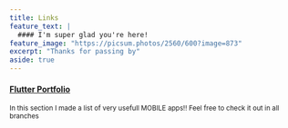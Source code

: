 ```yaml
---
title: Links
feature_text: |
  #### I'm super glad you're here!
feature_image: "https://picsum.photos/2560/600?image=873"
excerpt: "Thanks for passing by"
aside: true
---
```


#### [Flutter Portfolio](https://github.com/MezaGabriel/Portfolio-Flutter "Flutter Portfolio")
<small>In this section I made a list of very usefull MOBILE apps!! Feel free to check it out in all branches</small>


